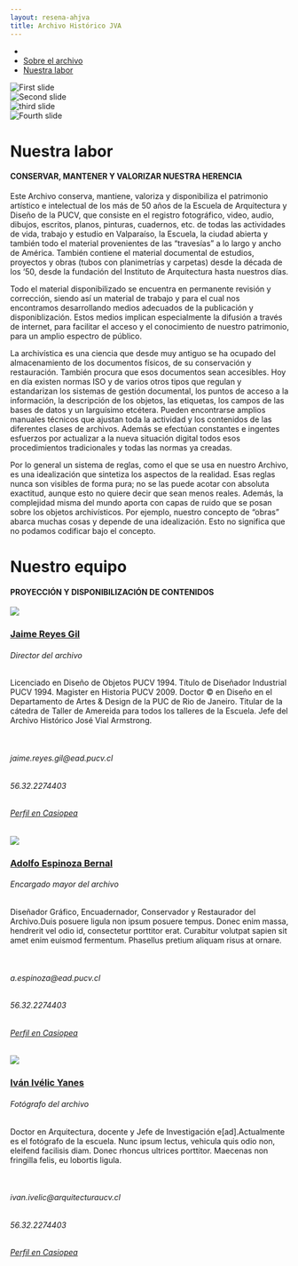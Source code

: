 ```yaml
---
layout: resena-ahjva
title: Archivo Histórico JVA
---
```

<div class='contenedor-sin-relleno'>
<div class='fila'>
<div class='col-lg-12 oculto-xs'>
<ul id='breadcrumb'>
<li><a href='pags/home'><i class="icn icn-hogar icn-md"></i></a></li>
<li><a href='pags/sobre_el_archivo'> Sobre el archivo</a></li>
<li><a href='pags/nuestra_labor'> Nuestra labor</a></li>
</ul>
</div>
</div>
</div>
<!-- contenido -->
<div class='fondo-blanco'>
<div class='col-lg-12 col-md-12 col-sm-12 col-xs-12'>
<div class='fila'>
<div class='fondo-blanco'>
<div class='wrap'>
<!-- CAROUSEL -->
<!-- imagenes-destacadas-ead -->
<!-- datos de carousel-lg -->
  <div data-ride="carousel" class="carousel slide" id="carousel-example-generic">
  <!-- Indicadores de carousel lg -->
<!-- fin datos de carousel-lg -->
<div class="carousel-inner">
<div class="item active">
    <div class='noticia grande'>
        <div class='noticia-imagen'>
            <img class='marco-imagen carousel-historia' alt="First slide" title="Noticia Destacada" src=' {{ site.baseurl }}/img/img-archivo/TOR cor 75 - Cortejo- 50.jpg'>
        </div>
    </div>
</div>  <!-- fin de item -->
<div class="item">
        <div class='noticia grande'>
            <div class='noticia-imagen'>
                <img class='marco-imagen carousel-historia' alt="Second slide" title="Noticia Destacada" src=' {{ site.baseurl }}/img/img-archivo/pizarron20-documentos.jpg'>
            </div>
        </div>
    </div>  <!-- fin de item -->
<div class="item">
        <div class='noticia grande'>
            <div class='noticia-imagen'>
                <img class='marco-imagen carousel-historia' alt="third slide" title="Noticia Destacada" src=' {{ site.baseurl }}/img/img-archivo/foto-labor2.jpg'>
            </div>
        </div>
    </div>  <!-- fin de item -->
<div class="item">
        <div class='noticia grande'>
            <div class='noticia-imagen'>
                <img class='marco-imagen carousel-historia' alt="Fourth slide" title="Noticia Destacada" src=' {{ site.baseurl }}/img/img-archivo/horcones-carousel.jpg'>
            </div>
        </div>
    </div>  <!-- fin de item -->
</div>
<!-- Controles -->
<a data-slide="prev" href="#carousel-example-generic" class="left carousel-control">
<i class="icn icn-nav-izq"></i>
</a>
<a data-slide="next" href="#carousel-example-generic" class="right carousel-control">
<i class="icn icn-nav-der"></i>
</a>
</div> <!-- fin de carousel -->
</div>
</div>
</div>
<div class='fila'>
<div class='fondo-blanco'>
    <div class='wrap'>
        <div class='historia'>
        <h1 class='rojo-claro'>Nuestra labor</h1>
        <h4 class='subtitulo'>CONSERVAR, MANTENER Y VALORIZAR NUESTRA HERENCIA</h4>
        <div class='bloque'>
<article class="h-entry especifico">
    <div class="e-content p-summary p-name">
        <div class='bloque'>
            <p>Este Archivo conserva, mantiene, valoriza y disponibiliza el patrimonio artístico e intelectual de los más de 50 años de la Escuela de Arquitectura y Diseño de la PUCV, que consiste en el registro fotográfico, video, audio, dibujos, escritos, planos, pinturas, cuadernos, etc. de todas las actividades de vida, trabajo y estudio en Valparaíso, la Escuela, la ciudad abierta y también todo el material provenientes de las “travesías” a lo largo y ancho de América. También contiene el material documental de estudios, proyectos y obras (tubos con planimetrías y carpetas) desde la década de los ‘50, desde la fundación del Instituto de Arquitectura hasta nuestros días.</p>
            <p>Todo el material disponibilizado se encuentra en permanente revisión y corrección, siendo así un material de trabajo y para el cual nos encontramos desarrollando medios adecuados de la publicación y disponiblización. Estos medios implican especialmente la difusión a través de internet, para facilitar el acceso y el conocimiento de nuestro patrimonio, para un amplio espectro de público.</p>
            <p>La archivística es una ciencia que desde muy antiguo se ha ocupado del almacenamiento de los documentos físicos, de su conservación y restauración. También procura que esos documentos sean accesibles. Hoy en día existen normas ISO y de varios otros tipos que regulan y estandarizan los sistemas de gestión documental, los puntos de acceso a la información, la descripción de los objetos, las etiquetas, los campos de las bases de datos y un larguísimo etcétera. Pueden encontrarse amplios manuales técnicos que ajustan toda la actividad y los contenidos de las diferentes clases de archivos. Además se efectúan constantes e ingentes esfuerzos por actualizar a la nueva situación digital todos esos procedimientos tradicionales y todas las normas ya creadas.</p>
            <p>Por lo general un sistema de reglas, como el que se usa en nuestro Archivo, es una idealización que sintetiza los aspectos de la realidad. Esas reglas nunca son visibles de forma pura; no se las puede acotar con absoluta exactitud, aunque esto no quiere decir que sean menos reales. Además, la complejidad misma del mundo aporta con capas de ruido que se posan sobre los objetos archivísticos. Por ejemplo, nuestro concepto de “obras” abarca muchas cosas y depende de una idealización. Esto no significa que no podamos codificar bajo el concepto.</p>
        </div>
    </div>
</article> 
</div>
</div>
</div>
</div>
</div>
<div class='fila'>
<div class='fondo-gris-claro'>
    <div class='wrap'>
        <div class='historia'>
        <h1 class='rojo-claro'>Nuestro equipo</h1>
        <h4 class='subtitulo pizarra'>PROYECCIÓN Y DISPONIBILIZACIÓN DE CONTENIDOS</h4>
        <div class='bloque'>
<article class="h-entry especifico">
    <div class="e-content p-summary p-name">
        <div class='pagina docente historia'>
            <div class='imagen-docente'>
                <img class='ancho-maximo' src=' {{ site.baseurl }}/img/img-archivo/jrg.jpg'>
            </div>
            <div class='datos-docente historia'>
                <h3><a href='#'>Jaime Reyes Gil</a></h3>
                <h6>Director del archivo</h6>
            </div>
            <div class='resena-docente historia'>
                <p class='pizarra'> Licenciado en Diseño de Objetos PUCV 1994. Título de Diseñador Industrial PUCV 1994. Magister en Historia PUCV 2009. Doctor © en Diseño en el Departamento de Artes & Design de la PUC de Rio de Janeiro. Titular de la cátedra de Taller de Amereida para todos los talleres de la Escuela. Jefe del Archivo Histórico José Vial Armstrong.</p>
                </br>
                <h6 class="datos-contacto pizarra"> <i class='icn icn-email icn-md gris-oscuro'></i> jaime.reyes.gil@ead.pucv.cl</h6>
                <h6 class="datos-contacto pizarra"> <i class='icn icn-movil icn-md gris-oscuro'></i>56.32.2274403</h6>
                <h6 class="datos-contacto pizarra"> <i class='icn icn-usuario-l icn-md gris-oscuro'></i> <a href='#'>Perfil en Casiopea</a></h6>
            </div>
        </div>
        <div class='pagina docente historia'>
            <div class='imagen-docente'>
                <img class='ancho-maximo' src=' {{ site.baseurl }}/img/img-archivo/espinoza-adolfo-01.png'>
            </div>
            <div class='datos-docente historia'>
                <h3><a href='#'>Adolfo Espinoza Bernal</a></h3>
                <h6>Encargado mayor del archivo</h6>
            </div>
            <div class='resena-docente historia'>
                <p class='pizarra'> Diseñador Gráfico, Encuadernador, Conservador y Restaurador del Archivo.Duis posuere ligula non ipsum posuere tempus. Donec enim massa, hendrerit vel odio id, consectetur porttitor erat. Curabitur volutpat sapien sit amet enim euismod fermentum. Phasellus pretium aliquam risus at ornare.</p>
                 </br>
                 <h6 class="datos-contacto pizarra"> <i class='icn icn-email icn-md gris-oscuro'></i> a.espinoza@ead.pucv.cl</h6>
                 <h6 class="datos-contacto pizarra"> <i class='icn icn-movil icn-md gris-oscuro'></i>56.32.2274403</h6>
                 <h6 class="datos-contacto pizarra"> <i class='icn icn-usuario-l icn-md gris-oscuro'></i> <a href='#'>Perfil en Casiopea</a></h6>  
            </div>
        </div>
        <div class='pagina docente historia'>
            <div class='imagen-docente'>
                <img class='ancho-maximo' src=' {{ site.baseurl }}/img/img-archivo/ivelic4-01.png'>
            </div>
            <div class='datos-docente historia'>
                <h3><a href='#'>Iván Ivélic Yanes</a></h3>
                <h6>Fotógrafo del archivo</h6>
            </div>
            <div class='resena-docente historia'>
                <p class='pizarra'> Doctor en Arquitectura, docente y Jefe de Investigación e[ad].Actualmente es el fotógrafo de la escuela. Nunc ipsum lectus, vehicula quis odio non, eleifend facilisis diam. Donec rhoncus ultrices porttitor. Maecenas non fringilla felis, eu lobortis ligula. </p>
              </br>
              <h6 class="datos-contacto pizarra"> <i class='icn icn-email icn-md gris-oscuro'></i> ivan.ivelic@arquitecturaucv.cl</h6>
              <h6 class="datos-contacto pizarra"> <i class='icn icn-movil icn-md gris-oscuro'></i>56.32.2274403</h6>
              <h6 class="datos-contacto pizarra"> <i class='icn icn-usuario-l icn-md gris-oscuro'></i> <a href='#'>Perfil en Casiopea </a></h6>
            </div>
        </div>
    </div>
</article> 
</div>
</div>
</div>
</div>
</div>
</div>
</div>
</div>